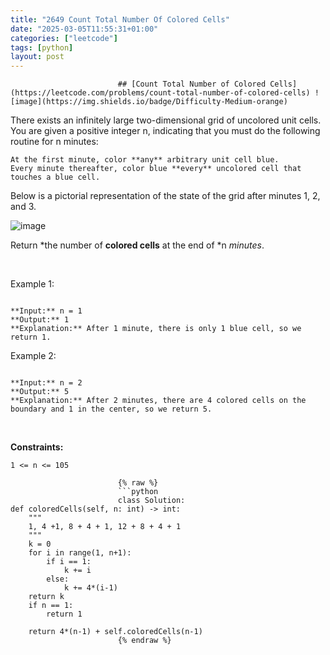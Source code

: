 ```yaml
---
title: "2649 Count Total Number Of Colored Cells"
date: "2025-03-05T11:55:31+01:00"
categories: ["leetcode"]
tags: [python]
layout: post
---
```



                            ## [Count Total Number of Colored Cells](https://leetcode.com/problems/count-total-number-of-colored-cells) ![image](https://img.shields.io/badge/Difficulty-Medium-orange)

There exists an infinitely large two-dimensional grid of uncolored unit cells. You are given a positive integer n, indicating that you must do the following routine for n minutes:

	At the first minute, color **any** arbitrary unit cell blue.
	Every minute thereafter, color blue **every** uncolored cell that touches a blue cell.

Below is a pictorial representation of the state of the grid after minutes 1, 2, and 3.

![image](https://assets.leetcode.com/uploads/2023/01/10/example-copy-2.png)

Return *the number of **colored cells** at the end of *n *minutes*.

 

Example 1:

```

**Input:** n = 1
**Output:** 1
**Explanation:** After 1 minute, there is only 1 blue cell, so we return 1.

```

Example 2:

```

**Input:** n = 2
**Output:** 5
**Explanation:** After 2 minutes, there are 4 colored cells on the boundary and 1 in the center, so we return 5. 

```

 

**Constraints:**

	1 <= n <= 105

                            {% raw %}
                            ```python
                            class Solution:
    def coloredCells(self, n: int) -> int:
        """
        1, 4 +1, 8 + 4 + 1, 12 + 8 + 4 + 1
        """
        k = 0
        for i in range(1, n+1):
            if i == 1:
                k += i
            else:
                k += 4*(i-1)
        return k
        if n == 1:
            return 1

        return 4*(n-1) + self.coloredCells(n-1)
                            {% endraw %}
                            